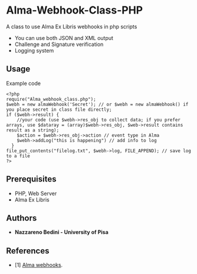 # Alma-Webhook-Class-PHP
A class to use Alma Ex Libris webhooks in php scripts 

* You can use both JSON and XML output
* Challenge and Signature verification
* Logging system

## Usage
Example code  
```
<?php
require("Alma_webhook_class.php");
$webh = new almaWebhook('Secret'); // or $webh = new almaWebhook() if you place secret in class file directly;
if ($webh->result) {
    //your code (use $webh->res_obj to collect data; if you prefer arrays, use $dataray = (array)$webh->res_obj, $web->result contains result as a string);
    $action = $webh->res_obj->action // event type in Alma    
    $webh->addLog("this is happening") // add info to log
  } 
file_put_contents("filelog.txt", $webh->log, FILE_APPEND); // save log to a file
?>
```
## Prerequisites
* PHP, Web Server 
* Alma Ex Libris

## Authors
* **Nazzareno Bedini - University of Pisa**

## References
* \[1\] [Alma webhooks](https://knowledge.exlibrisgroup.com/Alma/Product_Documentation/010Alma_Online_Help_(English)/090Integrations_with_External_Systems/030Resource_Management/300Webhooks).

